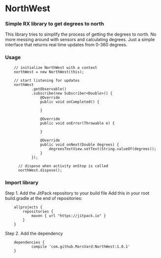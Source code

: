 # NorthWest #
### Simple RX library to get degrees to north 
This library tries to simplify the process of getting the degrees to north. No more messing around with sensors and calculating degrees.
Just a simple interface that returns real time updates from 0-360 degrees.

### Usage
        // initialize NorthWest with a context
        northWest = new NorthWest(this);
        
        // start listening for updates
        northWest
                .getObservable()
                .subscribe(new Subscriber<Double>() {
                    @Override
                    public void onCompleted() {

                    }

                    @Override
                    public void onError(Throwable e) {

                    }

                    @Override
                    public void onNext(Double degrees) {
                        degreesTextView.setText(String.valueOf(degrees));
                    }
                });
                
          // dispose when activity onStop is called
          northWest.dispose();

### Import library
Step 1. Add the JitPack repository to your build file
Add this in your root build.gradle at the end of repositories:

		allprojects {
			repositories {
				maven { url "https://jitpack.io" }
			}
		}

Step 2. Add the dependency

		dependencies {
		        compile 'com.github.MarsVard:NorthWest:1.0.1'
		}
